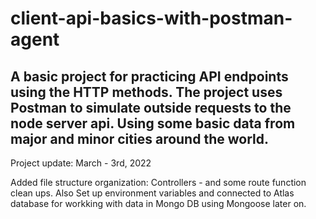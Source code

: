 # client-api-basics-with-postman-agent
A basic project for practicing API endpoints using the HTTP methods. The project uses Postman to simulate outside requests to the node server api. Using some basic data from major and minor cities around the world. 
------------------------------------------------------------------------------------
Project update: March - 3rd, 2022 

Added file structure organization: Controllers - and some 
route function clean ups. Also Set up environment variables and connected to Atlas database
for workking with data in Mongo DB using Mongoose later on. 
